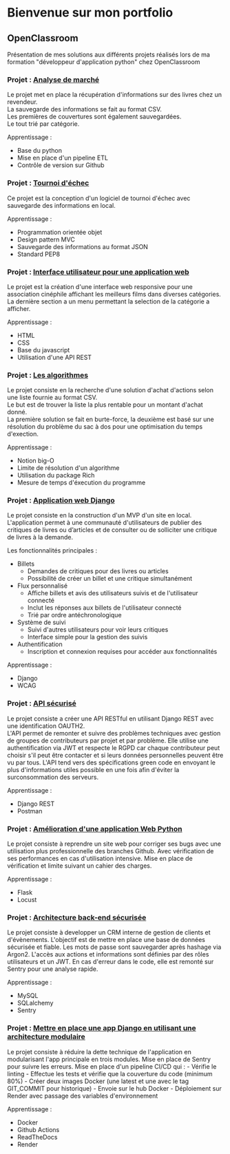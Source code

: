 # Bienvenue sur mon portfolio

## OpenClassroom

Présentation de mes solutions aux différents projets réalisés lors de ma formation "développeur d'application python" chez OpenClassroom

### Projet : [Analyse de marché](https://github.com/spleenYou/OC-P2)

Le projet met en place la récupération d'informations sur des livres chez un revendeur.\
La sauvegarde des informations se fait au format CSV.\
Les premières de couvertures sont également sauvegardées.\
Le tout trié par catégorie.

Apprentissage :
- Base du python
- Mise en place d'un pipeline ETL
- Contrôle de version sur Github

### Projet : [Tournoi d'échec](https://github.com/spleenYou/OC-P4)

Ce projet est la conception d'un logiciel de tournoi d'échec avec sauvegarde des informations en local.

Apprentissage :
- Programmation orientée objet
- Design pattern MVC
- Sauvegarde des informations au format JSON
- Standard PEP8

### Projet : [Interface utilisateur pour une application web](https://github.com/spleenYou/OC-P6)

Le projet est la création d'une interface web responsive pour une association cinéphile affichant les meilleurs films dans diverses catégories.\
La dernière section a un menu permettant la selection de la catégorie a afficher.

Apprentissage :
- HTML
- CSS
- Base du javascript
- Utilisation d'une API REST

### Projet : [Les algorithmes](https://github.com/spleenYou/OC-P7)

Le projet consiste en la recherche d'une solution d'achat d'actions selon une liste fournie au format CSV.\
Le but est de trouver la liste la plus rentable pour un montant d'achat donné.\
La première solution se fait en burte-force, la deuxième est basé sur une résolution du problème du sac à dos pour une optimisation du temps d'exection.

Apprentissage :
- Notion big-O
- Limite de résolution d'un algorithme
- Utilisation du package Rich
- Mesure de temps d'éxecution du programme

### Projet : [Application web Django](https://github.com/spleenYou/OC-P9)

Le projet consiste en la construction d'un MVP d'un site en local.\
L'application permet à une communauté d'utilisateurs de publier des critiques de livres ou d’articles et de consulter ou de solliciter une critique de livres à la demande.

Les fonctionnalités principales :
- Billets
    - Demandes de critiques pour des livres ou articles
    - Possibilité de créer un billet et une critique simultanément
- Flux personnalisé
    - Affiche billets et avis des utilisateurs suivis et de l'utilisateur connecté
    - Inclut les réponses aux billets de l'utilisateur connecté
    - Trié par ordre antéchronologique
- Système de suivi
    - Suivi d'autres utilisateurs pour voir leurs critiques
    - Interface simple pour la gestion des suivis
- Authentification
    - Inscription et connexion requises pour accéder aux fonctionnalités

Apprentissage :
- Django
- WCAG

### Projet : [API sécurisé](https://github.com/spleenYou/OC-P10)

Le projet consiste a créer une API RESTful en utilisant Django REST avec une identification OAUTH2.\
L'API permet de remonter et suivre des problèmes techniques avec gestion de groupes de contributeurs par projet et par problème.
Elle utilise une authentification via JWT et respecte le RGPD car chaque contributeur peut choisir s'il peut être contacter et si leurs données personnelles peuvent être vu par tous.
L'API tend vers des spécifications green code en envoyant le plus d'informations utiles possible en une fois afin d'éviter la surconsommation des serveurs.

Apprentissage :
- Django REST
- Postman

### Projet : [Amélioration d'une application Web Python](https://github.com/spleenYou/OC-P11)

Le projet consiste à reprendre un site web pour corriger ses bugs avec une utilisation plus professionnelle des branches Github.
Avec vérification de ses performances en cas d'utilisation intensive.
Mise en place de vérification et limite suivant un cahier des charges.

Apprentissage :
- Flask
- Locust

### Projet : [Architecture back-end sécurisée](https://github.com/spleenYou/OC-P12)

Le projet consiste à developper un CRM interne de gestion de clients et d'évènements.
L'objectif est de mettre en place une base de données sécurisée et fiable.
Les mots de passe sont sauvegarder après hashage via Argon2.
L'accès aux actions et informations sont définies par des rôles utilisateurs et un JWT.
En cas d'erreur dans le code, elle est remonté sur Sentry pour une analyse rapide.

Apprentissage :
- MySQL
- SQLalchemy
- Sentry

### Projet : [Mettre en place une app Django en utilisant une architecture modulaire](https://github.com/spleenYou/OC-P13)

Le projet consiste à réduire la dette technique de l'application en modularisant l'app principale en trois modules.
Mise en place de Sentry pour suivre les erreurs.
Mise en place d'un pipeline CI/CD qui :
    - Vérifie le linting
    - Effectue les tests et vérifie que la couverture du code (minimum 80%)
    - Créer deux images Docker (une latest et une avec le tag GIT_COMMIT pour historique)
    - Envoie sur le hub Docker
    - Déploiement sur Render avec passage des variables d'environnement

Apprentissage :
- Docker
- Github Actions
- ReadTheDocs
- Render